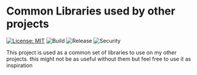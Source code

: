 # Common Libraries used by other projects

[![License: MIT](https://img.shields.io/badge/License-MIT-blue.svg)](https://opensource.org/licenses/MIT) ![Build](https://github.com/cjlapao/common-go/workflows/Build/badge.svg) ![Release](https://github.com/cjlapao/common-go/workflows/Release/badge.svg) ![Security](https://github.com/cjlapao/common-go/workflows/CodeQL/badge.svg)  

This project is used as a common set of libraries to use on my other projects. this might not be as useful without them but feel free to use it as inspiration

